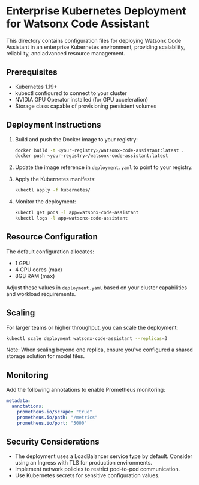 # Enterprise Kubernetes Deployment for Watsonx Code Assistant

This directory contains configuration files for deploying Watsonx Code Assistant in an enterprise Kubernetes environment, providing scalability, reliability, and advanced resource management.

## Prerequisites

- Kubernetes 1.19+
- kubectl configured to connect to your cluster
- NVIDIA GPU Operator installed (for GPU acceleration)
- Storage class capable of provisioning persistent volumes

## Deployment Instructions

1. Build and push the Docker image to your registry:
   ```bash
   docker build -t <your-registry>/watsonx-code-assistant:latest .
   docker push <your-registry>/watsonx-code-assistant:latest
   ```

2. Update the image reference in `deployment.yaml` to point to your registry.

3. Apply the Kubernetes manifests:
   ```bash
   kubectl apply -f kubernetes/
   ```

4. Monitor the deployment:
   ```bash
   kubectl get pods -l app=watsonx-code-assistant
   kubectl logs -l app=watsonx-code-assistant
   ```

## Resource Configuration

The default configuration allocates:
- 1 GPU
- 4 CPU cores (max)
- 8GB RAM (max)

Adjust these values in `deployment.yaml` based on your cluster capabilities and workload requirements.

## Scaling

For larger teams or higher throughput, you can scale the deployment:
```bash
kubectl scale deployment watsonx-code-assistant --replicas=3
```

Note: When scaling beyond one replica, ensure you've configured a shared storage solution for model files.

## Monitoring

Add the following annotations to enable Prometheus monitoring:
```yaml
metadata:
  annotations:
    prometheus.io/scrape: "true"
    prometheus.io/path: "/metrics"
    prometheus.io/port: "5000"
```

## Security Considerations

- The deployment uses a LoadBalancer service type by default. Consider using an Ingress with TLS for production environments.
- Implement network policies to restrict pod-to-pod communication.
- Use Kubernetes secrets for sensitive configuration values.
